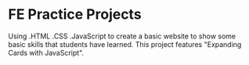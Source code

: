 # FE Practice Projects
Using .HTML .CSS .JavaScript to create a basic website to show some basic skills that students have learned.
This project features "Expanding Cards with JavaScript".
